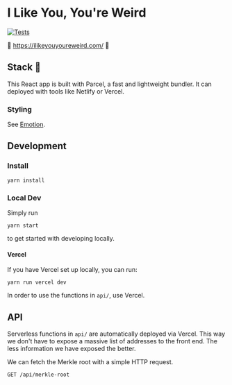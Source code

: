 # I Like You, You're Weird

[![Tests](https://github.com/NFTMADE/ilyyw-ui/actions/workflows/tests.yml/badge.svg)](https://github.com/NFTMADE/ilyyw-ui/actions/workflows/tests.yml)

🌈 https://ilikeyouyoureweird.com/ 🌈

## Stack 🍔

This React app is built with Parcel, a fast and lightweight bundler. It can deployed with tools like Netlify or Vercel.

### Styling

See [Emotion](https://github.com/emotion-js/emotion).

## Development

### Install

```
yarn install
```

### Local Dev

Simply run

```
yarn start
```

to get started with developing locally.

#### Vercel

If you have Vercel set up locally, you can run:

```
yarn run vercel dev
```

In order to use the functions in `api/`, use Vercel.

## API

Serverless functions in `api/` are automatically deployed via Vercel. This way we don't have to expose a massive list of addresses to the front end. The less information we have exposed the better.


We can fetch the Merkle root with a simple HTTP request.

```
GET /api/merkle-root
```

